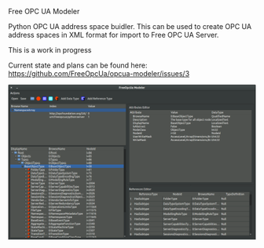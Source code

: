 Free OPC UA Modeler

Python OPC UA address space buidler. This can be used to create OPC UA address spaces in XML format for import to Free OPC UA Server.

This is a work in progress 

Current state and plans can be found here: https://github.com/FreeOpcUa/opcua-modeler/issues/3

![Screenshot](/screenshot.png?raw=true "Screenshot")
